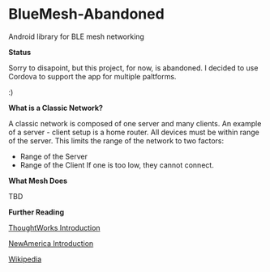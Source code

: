 # BlueMesh-Abandoned
Android library for BLE mesh networking

**Status**

Sorry to disapoint, but this project, for now, is abandoned.
I decided to use Cordova to support the app for multiple paltforms.

:)

**What is a Classic Network?**

A classic network is composed of one server and many clients.
An example of a server - client setup is a home router.
All devices must be within range of the server.
This limits the range of the network to two factors:
* Range of the Server
* Range of the Client 
If one is too low, they cannot connect.

**What Mesh Does**

TBD

**Further Reading**

[ThoughtWorks Introduction](https://www.thoughtworks.com/insights/blog/introduction-bluetooth-meshes)

[NewAmerica Introduction](https://www.newamerica.org/oti/policy-papers/introduction-to-mesh-networking/)

[Wikipedia](https://en.wikipedia.org/wiki/Mesh_networking)
